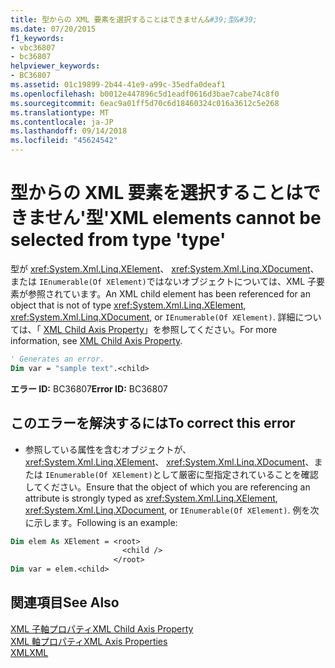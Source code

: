 ```yaml
---
title: 型からの XML 要素を選択することはできません&#39;型&#39;
ms.date: 07/20/2015
f1_keywords:
- vbc36807
- bc36807
helpviewer_keywords:
- BC36807
ms.assetid: 01c19899-2b44-41e9-a99c-35edfa0deaf1
ms.openlocfilehash: b0012e447896c5d1eadf0616d3bae7cabe74c8f0
ms.sourcegitcommit: 6eac9a01ff5d70c6d18460324c016a3612c5e268
ms.translationtype: MT
ms.contentlocale: ja-JP
ms.lasthandoff: 09/14/2018
ms.locfileid: "45624542"
---
```

# <a name="xml-elements-cannot-be-selected-from-type-39type39"></a><span data-ttu-id="03268-102">型からの XML 要素を選択することはできません&#39;型&#39;</span><span class="sxs-lookup"><span data-stu-id="03268-102">XML elements cannot be selected from type &#39;type&#39;</span></span>
<span data-ttu-id="03268-103">型が <xref:System.Xml.Linq.XElement>、 <xref:System.Xml.Linq.XDocument>、または `IEnumerable(Of XElement)`ではないオブジェクトについては、XML 子要素が参照されています。</span><span class="sxs-lookup"><span data-stu-id="03268-103">An XML child element has been referenced for an object that is not of type <xref:System.Xml.Linq.XElement>, <xref:System.Xml.Linq.XDocument>, or `IEnumerable(Of XElement)`.</span></span> <span data-ttu-id="03268-104">詳細については、「 [XML Child Axis Property](../../visual-basic/language-reference/xml-axis/xml-child-axis-property.md)」を参照してください。</span><span class="sxs-lookup"><span data-stu-id="03268-104">For more information, see [XML Child Axis Property](../../visual-basic/language-reference/xml-axis/xml-child-axis-property.md).</span></span>  
  
```vb  
' Generates an error.  
Dim var = "sample text".<child>  
```  
  
 <span data-ttu-id="03268-105">**エラー ID:** BC36807</span><span class="sxs-lookup"><span data-stu-id="03268-105">**Error ID:** BC36807</span></span>  
  
## <a name="to-correct-this-error"></a><span data-ttu-id="03268-106">このエラーを解決するには</span><span class="sxs-lookup"><span data-stu-id="03268-106">To correct this error</span></span>  
  
-   <span data-ttu-id="03268-107">参照している属性を含むオブジェクトが、 <xref:System.Xml.Linq.XElement>、 <xref:System.Xml.Linq.XDocument>、または `IEnumerable(Of XElement)`として厳密に型指定されていることを確認してください。</span><span class="sxs-lookup"><span data-stu-id="03268-107">Ensure that the object of which you are referencing an attribute is strongly typed as <xref:System.Xml.Linq.XElement>, <xref:System.Xml.Linq.XDocument>, or `IEnumerable(Of XElement)`.</span></span> <span data-ttu-id="03268-108">例を次に示します。</span><span class="sxs-lookup"><span data-stu-id="03268-108">Following is an example:</span></span>  
  
```vb  
Dim elem As XElement = <root>  
                         <child />  
                       </root>  
Dim var = elem.<child>  
```  
  
## <a name="see-also"></a><span data-ttu-id="03268-109">関連項目</span><span class="sxs-lookup"><span data-stu-id="03268-109">See Also</span></span>  
 [<span data-ttu-id="03268-110">XML 子軸プロパティ</span><span class="sxs-lookup"><span data-stu-id="03268-110">XML Child Axis Property</span></span>](../../visual-basic/language-reference/xml-axis/xml-child-axis-property.md)  
 [<span data-ttu-id="03268-111">XML 軸プロパティ</span><span class="sxs-lookup"><span data-stu-id="03268-111">XML Axis Properties</span></span>](../../visual-basic/language-reference/xml-axis/index.md)  
 [<span data-ttu-id="03268-112">XML</span><span class="sxs-lookup"><span data-stu-id="03268-112">XML</span></span>](../../visual-basic/programming-guide/language-features/xml/index.md)
